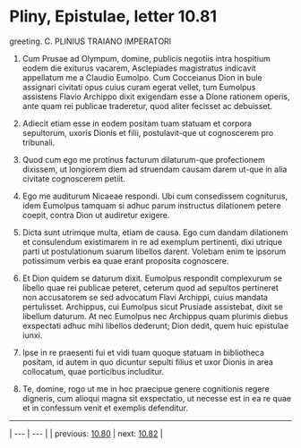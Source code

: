 # Pliny, Epistulae, letter 10.81

greeting. C. PLINIUS TRAIANO IMPERATORI



1. Cum Prusae ad Olympum, domine, publicis negotiis intra hospitium eodem die exiturus vacarem, Asclepiades magistratus indicavit appellatum me a Claudio Eumolpo. Cum Cocceianus Dion in bule assignari civitati opus cuius curam egerat vellet, tum Eumolpus assistens Flavio Archippo dixit exigendam esse a Dione rationem operis, ante quam rei publicae traderetur, quod aliter fecisset ac debuisset.



2. Adiecit etiam esse in eodem positam tuam statuam et corpora sepultorum, uxoris Dionis et filii, postulavit-que ut cognoscerem pro tribunali.



3. Quod cum ego me protinus facturum dilaturum-que profectionem dixissem, ut longiorem diem ad struendam causam darem ut-que in alia civitate cognoscerem petiit.



4. Ego me auditurum Nicaeae respondi. Ubi cum consedissem cogniturus, idem Eumolpus tamquam si adhuc parum instructus dilationem petere coepit, contra Dion ut audiretur exigere.



5. Dicta sunt utrimque multa, etiam de causa. Ego cum dandam dilationem et <te> consulendum existimarem in re ad exemplum pertinenti, dixi utrique parti ut postulationum suarum libellos darent. Volebam enim te ipsorum potissimum verbis ea quae erant proposita cognoscere.



6. Et Dion quidem se daturum dixit. Eumolpus respondit complexurum se libello quae rei publicae peteret, ceterum quod ad sepultos pertineret non accusatorem se sed advocatum Flavi Archippi, cuius mandata pertulisset. Archippus, cui Eumolpus sicut Prusiade assistebat, dixit se libellum daturum. At nec Eumolpus nec Archippus quam<quam> plurimis diebus exspectati adhuc mihi libellos dederunt; Dion dedit, quem huic epistulae iunxi.



7. Ipse in re praesenti fui et vidi tuam quoque statuam in bibliotheca positam, id autem in quo dicuntur sepulti filius et uxor Dionis in area collocatum, quae porticibus includitur.



8. Te, domine, rogo ut me in hoc praecipue genere cognitionis regere digneris, cum alioqui magna sit exspectatio, ut necesse est in ea re quae et in confessum venit et exemplis defenditur.



---

| --- | --- |
| previous: [10.80](../10.80/) | next: [10.82](../10.82/) |